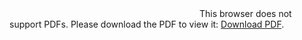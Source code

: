 <object data="https://kimsa.ec/Catalogos/Catalogo_KIMSA_Nov.pdf" type="application/pdf" width="1100px" height="800px">
    <embed src="https://kimsa.ec/Catalogos/Catalogo_KIMSA_Nov.pdf">
        This browser does not support PDFs. Please download the PDF to view it: <a href="https://kimsa.ec/Catalogos/Catalogo_KIMSA_Nov.pdf">Download PDF</a>.</p>
    </embed>
</object>

